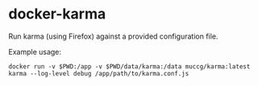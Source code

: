 docker-karma
=============

Run karma (using Firefox) against a provided configuration file.

Example usage:

    docker run -v $PWD:/app -v $PWD/data/karma:/data muccg/karma:latest karma --log-level debug /app/path/to/karma.conf.js

